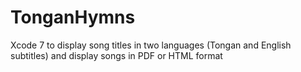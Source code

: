 # TonganHymns
Xcode 7 to display song titles in two languages (Tongan and English subtitles) and display songs in PDF or HTML format
